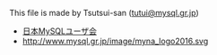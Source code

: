 This file is made by Tsutsui-san (tutui@mysql.gr.jp)

- [日本MySQLユーザ会](http://mysql.gr.jp/)
- http://www.mysql.gr.jp/image/myna_logo2016.svg
